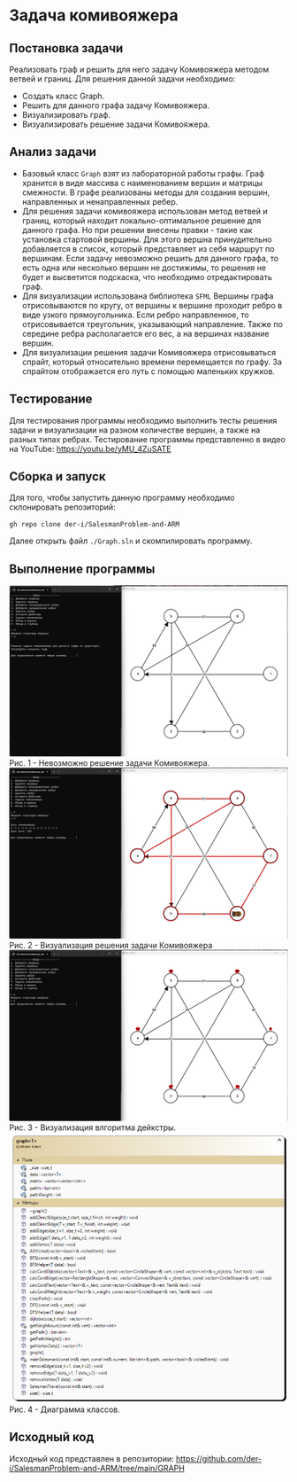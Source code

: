 # Задача комивояжера
## Постановка задачи
Реализовать граф и решить для него задачу Комивояжера методом ветвей и границ.
Для решения данной задачи необходимо:
- Создать класс Graph.
- Решить для данного графа задачу Комивояжера.
- Визуализировать граф.
- Визуализировать решение задачи Комивояжера.

## Анализ задачи
- Базовый класс ```Graph``` взят из лабораторной работы графы. Граф хранится в виде массива с наименованием вершин и матрицы смежности. В графе реализованы методы для создания вершин, направленных и ненаправленных ребер. 
- Для решения задачи комивояжера использован метод ветвей и границ, который находит локально-оптимальное решение для данного графа. Но при решении внесены правки - такие как установка стартовой вершины. Для этого вершна принудительно добавляется в список, который представляет из себя маршрут по вершинам. Если задачу невозможно решить для данного графа, то есть одна или несколько вершин не достижимы, то решения не будет и высветится подскаска, что необходимо отредактировать граф.
- Для визуализации использована библиотека ```SFML``` Вершины графа отрисовываются по кругу, от вершины к вершине проходит ребро в виде узкого прямоугольника. Если ребро направленное, то отрисовывается треугольник, указывающий направление. Также по середине ребра располагается его вес, а на вершинах название вершин.
- Для визуализации решения задачи Комивояжера отрисовываться спрайт, который относительно времени перемещается по графу. За спрайтом отображается его путь с помощью маленьких кружков. 
 

## Тестирование
Для тестирования программы необходимо выполнить тесты решения задачи и визуализации на разном количестве вершин, а также на разных типах ребрах.
Тестирование программы представленно в видео на YouTube: https://youtu.be/yMU_4ZuSATE


## Сборка и запуск
Для того, чтобы запустить данную программу необходимо склонировать репозиторий:
```
gh repo clone der-i/SalesmanProblem-and-ARM
```
Далее открыть файл ```./Graph.sln``` и скомпилировать программу.

## Выполнение программы

<img src="./img/Graph1.png">
Рис. 1 - Невозможно решение задачи Комивояжера.
<img src="./img/Graph2.png">
Рис. 2 - Визуализация решения задачи Комивояжера
<img src="./img/Graph3.png">
Рис. 3 - Визуализация влгоритма дейкстры.
<img src="./img/Graph4.png">
Рис. 4 - Диаграмма классов.

## Исходный код

Исходный код представлен в репозитории: https://github.com/der-i/SalesmanProblem-and-ARM/tree/main/GRAPH
